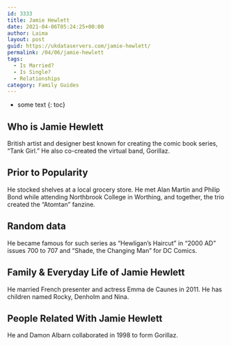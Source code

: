 ```yaml
---
id: 3333
title: Jamie Hewlett
date: 2021-04-06T05:24:25+00:00
author: Laima
layout: post
guid: https://ukdataservers.com/jamie-hewlett/
permalink: /04/06/jamie-hewlett
tags:
  - Is Married?
  - Is Single?
  - Relationships
category: Family Guides
---
```


* some text
{: toc}


## Who is Jamie Hewlett
                  
                  
                  
British artist and designer best known for creating the comic book series, &#8220;Tank Girl.&#8221; He also co-created the virtual band, Gorillaz.
                  
              
            
              
            
                
                
                
## Prior to Popularity
                  
                  
                  
He stocked shelves at a local grocery store. He met Alan Martin and Philip Bond while attending Northbrook College in Worthing, and together, the trio created the &#8220;Atomtan&#8221; fanzine.
                  
              
            
              
            
                
                
                
## Random data
                  
                  
                  
He became famous for such series as &#8220;Hewligan&#8217;s Haircut&#8221; in &#8220;2000 AD&#8221; issues 700 to 707 and &#8220;Shade, the Changing Man&#8221; for DC Comics.
                  
              
            
              
            
                
                
                
## Family & Everyday Life of Jamie Hewlett
                  
                  
                  
He married French presenter and actress Emma de Caunes in 2011. He has children named Rocky, Denholm and Nina.
                  
              
            
              
            
                
                
                
## People Related With Jamie Hewlett
                  
                  
                  
He and Damon Albarn collaborated in 1998 to form Gorillaz.
                  
              
            
              
            
                
              
            
              
              
            
            
              
            
          
          
          